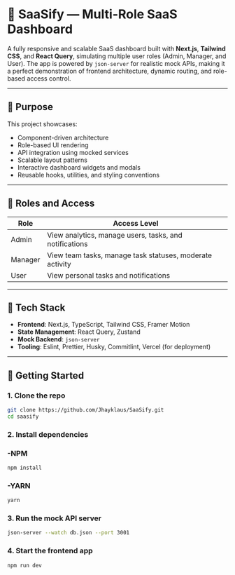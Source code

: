 # 🚀 SaaSify — Multi-Role SaaS Dashboard

A fully responsive and scalable SaaS dashboard built with **Next.js**, **Tailwind CSS**, and **React Query**, simulating multiple user roles (Admin, Manager, and User). The app is powered by `json-server` for realistic mock APIs, making it a perfect demonstration of frontend architecture, dynamic routing, and role-based access control.

---

## 🎯 Purpose

This project showcases:

- Component-driven architecture
- Role-based UI rendering
- API integration using mocked services
- Scalable layout patterns
- Interactive dashboard widgets and modals
- Reusable hooks, utilities, and styling conventions

---

## 👥 Roles and Access

| Role   | Access Level                                              |
|--------|------------------------------------------------------------|
| Admin  | View analytics, manage users, tasks, and notifications     |
| Manager| View team tasks, manage task statuses, moderate activity   |
| User   | View personal tasks and notifications                      |

---

## 🧱 Tech Stack

- **Frontend**: Next.js, TypeScript, Tailwind CSS, Framer Motion
- **State Management**: React Query, Zustand
- **Mock Backend**: `json-server`
- **Tooling**: Eslint, Prettier, Husky, Commitlint, Vercel (for deployment)

---

## 🔧 Getting Started

### 1. Clone the repo

```bash
git clone https://github.com/Jhayklaus/SaaSify.git
cd saasify
```

### 2. Install dependencies

### -NPM
```bash
npm install 
```

### -YARN
```bash
yarn
```

### 3. Run the mock API server

```bash
json-server --watch db.json --port 3001
```

### 4. Start the frontend app

```bash
npm run dev
```


